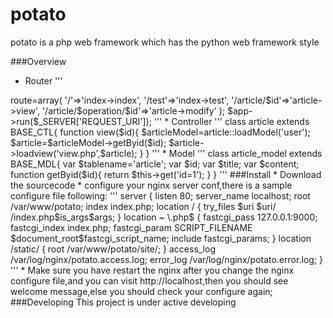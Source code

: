 potato
======
potato is a php web framework which has the python web framework style

###Overview
* Router
'''
<?php
    require_once('framework/common/common.php');
    $app=new application();
    $app->route=array(
          '/'=>'index->index',
          '/test'=>'index->test',
          '/article/$id'=>'article->view',
          '/article/$operation/$id'=>'article->modify'
     );
    $app->run($_SERVER['REQUEST_URI']);
'''

* Controller
'''
   class article extends BASE_CTL{
        function view($id){
            $articleModel=article::loadModel('user');
            $article=$articleModel->getByid($id);
            $article->loadview('view.php',$article);
        }
   }
'''

* Model
'''
    class article_model extends BASE_MDL{
        var $tablename='article';
        var $id;
        var $title;
        var $content;

        function getByid($id){
            return $this->get('id=1');
        }
    }
'''

###Install
* Download the sourcecode
* configure your nginx server conf,there is a sample configure file following:
'''
server {
    listen       80;
    server_name  localhost;
    root /var/www/potato;
    index index.php;
      
    location / {
           try_files $uri $uri/ /index.php$is_args$args;
     }
         
          
    location ~ \.php$ {
           fastcgi_pass 127.0.0.1:9000;
           fastcgi_index index.php;
           fastcgi_param SCRIPT_FILENAME $document_root$fastcgi_script_name;
           include fastcgi_params;
    }
           
    location /static/ {
           root /var/www/potato/site/;
    }
          
    access_log  /var/log/nginx/potato.access.log;
    error_log   /var/log/nginx/potato.error.log;
}

'''
* Make sure you have restart the nginx after you change the nginx configure file,and you can visit http://localhost,then you should see welcome message,else you should check your configure again;

###Developing
This project is under active developing
